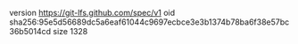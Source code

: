 version https://git-lfs.github.com/spec/v1
oid sha256:95e5d56689dc5a6eaf61044c9697ecbce3e3b1374b78ba6f38e57bc36b5014cd
size 1328
